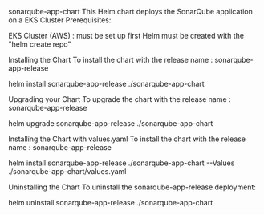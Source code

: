 sonarqube-app-chart
This Helm chart deploys the SonarQube application on a EKS Cluster
Prerequisites:

EKS Cluster (AWS) : must be set up first
Helm must be created with the "helm create repo"


Installing the Chart
To install the chart with the release name : sonarqube-app-release


helm install sonarqube-app-release  ./sonarqube-app-chart




Upgrading your Chart
To upgrade the chart with the release name : sonarqube-app-release


helm upgrade sonarqube-app-release  ./sonarqube-app-chart




Installing the Chart with values.yaml
To install the chart with the release name : sonarqube-app-release


helm install sonarqube-app-release ./sonarqube-app-chart   --Values ./sonarqube-app-chart/values.yaml




Uninstalling the Chart
To uninstall the sonarqube-app-release deployment:


helm uninstall sonarqube-app-release   ./sonarqube-app-chart
